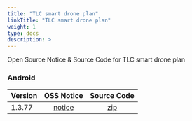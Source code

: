 ```yaml
---
title: "TLC smart drone plan"
linkTitle: "TLC smart drone plan"
weight: 1
type: docs
description: >
---
```


Open Source Notice & Source Code for TLC smart drone plan

### Android

| Version | OSS Notice | Source Code |
|---|:---:|:---:|
| 1.3.77 | [notice](https://opensource.sktelecom.com/compliance_artifacts/tlc_smart_drone_plan/android/1.3.77/TLC_smart_drone_plan_android_1.3.77_OSS_Notice.htm)  | [zip](https://opensource.sktelecom.com/compliance_artifacts/tlc_smart_drone_plan/android/1.3.77/JTS_Topology_Suite-1.8.zip) |